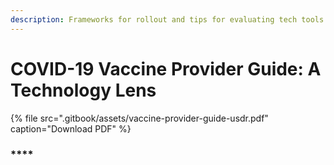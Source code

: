 ```yaml
---
description: Frameworks for rollout and tips for evaluating tech tools
---
```


# COVID-19 Vaccine Provider Guide: A Technology Lens

{% file src=".gitbook/assets/vaccine-provider-guide-usdr.pdf" caption="Download PDF" %}

### \*\*\*\*

